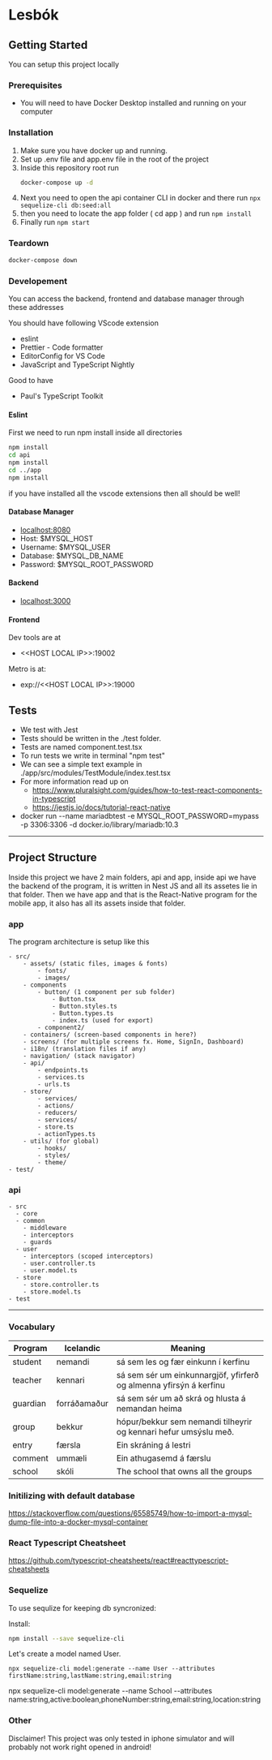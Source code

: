 # Lesbók

<!-- GETTING STARTED -->
## Getting Started

You can setup this project locally

### Prerequisites

* You will need to have Docker Desktop installed and running on your computer


### Installation

1. Make sure you have docker up and running.
2. Set up .env file and app.env file in the root of the project
3. Inside this repository root run
   ```sh
   docker-compose up -d
   ```
4. Next you need to open the api container CLI in docker and there run ```npx sequelize-cli db:seed:all```
5. then you need to locate the app folder ( cd app ) and run ```npm install``` 
6. Finally run ```npm start```

### Teardown

   ```sh
   docker-compose down
   ```

### Developement

You can access the backend, frontend and database manager through these addresses

You should have following VScode extension
- eslint 
- Prettier - Code formatter
- EditorConfig for VS Code
- JavaScript and TypeScript Nightly

Good to have
- Paul's TypeScript Toolkit


#### Eslint
First we need to run npm install inside all directories 
``` sh
npm install 
cd api 
npm install
cd ../app
npm install
```

if you have installed all the vscode extensions then all should be well!

#### Database Manager
- <localhost:8080>
- Host: $MYSQL_HOST
- Username: $MYSQL_USER
- Database: $MYSQL_DB_NAME
- Password: $MYSQL_ROOT_PASSWORD

#### Backend
- <localhost:3000>

#### Frontend
Dev tools are at
- <\<HOST LOCAL IP\>>:19002

Metro is at:
- exp://<\<HOST LOCAL IP\>>:19000

## Tests
- We test with Jest
- Tests should be written in the ./test folder. 
- Tests are named component.test.tsx
- To run tests we write in terminal "npm test"
- We can see a simple text example in ./app/src/modules/TestModule/index.test.tsx
- For more information read up on 
  - https://www.pluralsight.com/guides/how-to-test-react-components-in-typescript
  - https://jestjs.io/docs/tutorial-react-native
- docker run --name mariadbtest -e MYSQL_ROOT_PASSWORD=mypass -p 3306:3306 -d docker.io/library/mariadb:10.3
---

## Project Structure

Inside this project we have 2 main folders, api and app, inside api we have the backend of the program, it is written in Nest JS and all its assetes lie in that folder. Then we have app and that is the React-Native program for the mobile app, it also has all its assets inside that folder. 


### app

The program architecture is setup like this

```
- src/
	- assets/ (static files, images & fonts)
		- fonts/
		- images/
	- components 
		- button/ (1 component per sub folder)
			- Button.tsx
			- Button.styles.ts
			- Button.types.ts
			- index.ts (used for export)
		- component2/
	- containers/ (screen-based components in here?)
	- screens/ (for multiple screens fx. Home, SignIn, Dashboard)
	- i18n/ (translation files if any)
	- navigation/ (stack navigator)
	- api/
		- endpoints.ts
		- services.ts
		- urls.ts
	- store/
		- services/
		- actions/
		- reducers/
		- services/
		- store.ts
		- actionTypes.ts
	- utils/ (for global)
		- hooks/
		- styles/
		- theme/ 
- test/
```

### api

```
- src
  - core
  - common
    - middleware
    - interceptors
    - guards
  - user
    - interceptors (scoped interceptors)
    - user.controller.ts
    - user.model.ts
  - store
    - store.controller.ts
    - store.model.ts
- test
```
---


### Vocabulary


| Program  | Icelandic    | Meaning                                                            |
|----------|--------------|--------------------------------------------------------------------|
| student  | nemandi      | sá sem les og fær einkunn í kerfinu                                |
| teacher  | kennari      | sá sem sér um einkunnargjöf, yfirferð og almenna yfirsýn á kerfinu |
| guardian | forráðamaður | sá sem sér um að skrá og hlusta á nemandan heima                   |
| group    | bekkur       | hópur/bekkur sem nemandi tilheyrir og kennari hefur umsýslu með.   |
| entry    | færsla       | Ein skráning á lestri                                              |
| comment  | ummæli       | Ein athugasemd á færslu                                            |
| school   | skóli        | The school that owns all the groups                                |





### Initilizing with default database

<https://stackoverflow.com/questions/65585749/how-to-import-a-mysql-dump-file-into-a-docker-mysql-container>

### React Typescript Cheatsheet

https://github.com/typescript-cheatsheets/react#reacttypescript-cheatsheets


### Sequelize

To use sequlize for keeping db syncronized:

Install: 
``` sh
npm install --save sequelize-cli
```

Let's create a model named User.
```
npx sequelize-cli model:generate --name User --attributes firstName:string,lastName:string,email:string
```

npx sequelize-cli model:generate --name School --attributes name:string,active:boolean,phoneNumber:string,email:string,location:string


### Other

Disclaimer! 
This project was only tested in iphone simulator and will probably not work right opened in android!
